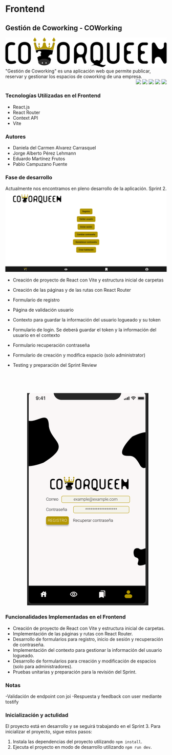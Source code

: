 # Frontend

## Gestión de Coworking - COWorking

<div align="center">
<img src="https://github.com/JonathanADB/Coworking/blob/test-2/frontend/src/assets/images/Logo.png">
</div>
"Gestión de Coworking" es una aplicación web que permite publicar, reservar y gestionar los espacios de coworking de una empresa.

<div align="end"> 
  <img src="https://img.shields.io/badge/React-20232A?style=for-the-badge&logo=react&logoColor=61DAFB" />
  <img src="https://img.shields.io/badge/Tailwind_CSS-38B2AC?style=for-the-badge&logo=tailwind-css&logoColor=white" />
  <img src="https://img.shields.io/badge/Vite-B73BFE?style=for-the-badge&logo=vite&logoColor=FFD62E" />
  <img src="https://img.shields.io/badge/Notion-000000?style=for-the-badge&logo=notion&logoColor=white" />
  <img src="https://img.shields.io/badge/GitHub-100000?style=for-the-badge&logo=github&logoColor=white">
</div>



### Tecnologías Utilizadas en el Frontend

- React.js
- React Router
- Context API
- Vite

### Autores

- Daniela del Carmen Alvarez Carrasquel
- Jorge Alberto Pérez Lehmann
- Eduardo Martínez Frutos
- Pablo Campuzano Fuente

### Fase de desarrollo

Actualmente nos encontramos en pleno desarrollo de la aplicación. Sprint 2.
<br>
<img src="https://github.com/JonathanADB/Coworking/blob/test-2/frontend/src/assets/images/home.png">

- Creación de proyecto de React con Vite y estructura inicial de carpetas
- Creación de las páginas y de las rutas con React Router
- Formulario de registro
- Página de validación usuario
- Contexto para guardar la información del usuario logueado y su token
- Formulario de login. Se deberá guardar el token y la información del usuario en el contexto
- Formulario recuperación contraseña
- Formulario de creación y modifica espacio (solo administrator)
- Testing y preparación del Sprint Review

  <br><br><br>

<div align="center">
  <img src="https://github.com/JonathanADB/Coworking/blob/main/frontend/src/assets/imgreadme/logeo.png" style="margin-left: 10px;">
</div>




### Funcionalidades Implementadas en el Frontend

- Creación de proyecto de React con Vite y estructura inicial de carpetas.
- Implementación de las páginas y rutas con React Router.
- Desarrollo de formularios para registro, inicio de sesión y recuperación de contraseña.
- Implementación del contexto para gestionar la información del usuario logueado.
- Desarrollo de formularios para creación y modificación de espacios (solo para administradores).
- Pruebas unitarias y preparación para la revisión del Sprint.

### Notas
-Validación de endpoint con joi
-Respuesta y feedback con user mediante tostify 

### Inicialización y actulidad

El proyecto está en desarrollo y se seguirá trabajando en el Sprint 3. Para inicializar el proyecto, sigue estos pasos:

1. Instala las dependencias del proyecto utilizando `npm install`.
2. Ejecuta el proyecto en modo de desarrollo utilizando `npm run dev`.
